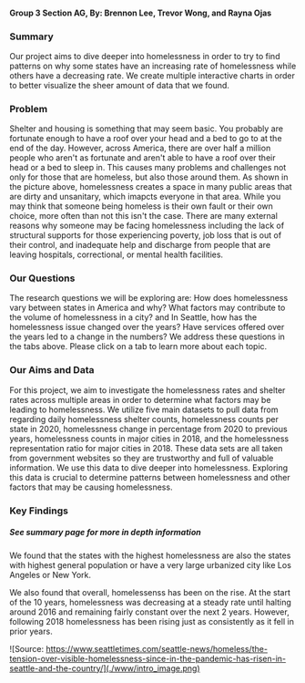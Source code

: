 #### Group 3 Section AG, By: Brennon Lee, Trevor Wong, and Rayna Ojas

### Summary

Our project aims to dive deeper into homelessness in order to try to find patterns on 
why some states have an increasing rate of homelessness while others have a decreasing rate.
We create multiple interactive charts in order to better visualize the sheer amount of data 
that we found.

### Problem

Shelter and housing is something that may seem basic. You probably are fortunate enough to 
have a roof over your head and a bed to go to at the end of the day. However, across America, 
there are over half a million people who aren't as fortunate and aren't able to have a 
roof over their head or a bed to sleep in. This causes many problems and challenges not only for 
those that are homeless, but also those around them. As shown in the picture above, homelessness
creates a space in many public areas that are dirty and unsanitary, which imapcts everyone in that
area. While you may think that someone being homeless is their own fault or their own choice, 
more often than not this isn't the case. There are many external reasons why someone may be facing 
homelessness including the lack of structural supports for those experiencing poverty, job loss that
is out of their control, and inadequate help and discharge from people that are leaving hospitals, 
correctional, or mental health facilities.

### Our Questions

The research questions we will be exploring are: How does homelessness vary between states in America and why? 
What factors may contribute to the volume of homelessness in a city? and In Seattle, how has the homelessness issue 
changed over the years? Have services offered over the years led to a change in the numbers? We address these 
questions in the tabs above. Please click on a tab to learn more about each topic.

### Our Aims and Data

For this project, we aim to investigate the homelessness rates and shelter rates across multiple
areas in order to determine what factors may be leading to homelessness. We utilize five main datasets
to pull data from regarding daily homelessness shelter counts, homelessness counts per state in 2020,
homelessness change in percentage from 2020 to previous years, homelessness counts in major cities in 
2018, and the homelessness representation ratio for major cities in 2018. These data sets are all taken
from government websites so they are trustworthy and full of valuable information. We use this data to 
dive deeper into homelessness. Exploring this data is crucial to determine patterns between homelessness 
and other factors that may be causing homelessness.

### Key Findings
##### See summary page for more in depth information

We found that the states with the highest homelessness are also the states with highest general population
or have a very large urbanized city like Los Angeles or New York. 

We also found that overall, homelessenss has been on the rise. At the start of the 10 years, homelessness was decreasing at a steady rate until halting around 2016 and remaining fairly constant over the next 2 years. However, following 2018 homelessness has been rising just as consistently as it fell in prior years. 

![Source: https://www.seattletimes.com/seattle-news/homeless/the-tension-over-visible-homelessness-since-in-the-pandemic-has-risen-in-seattle-and-the-country/](./www/intro_image.png)
